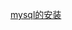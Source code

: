 [mysql的安装](https://github.com/sunxiaozhi/awesome/blob/master/mysql/mysql%E7%9A%84%E5%AE%89%E8%A3%85.md)
